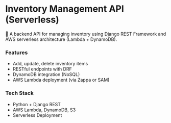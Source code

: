 # Inventory Management API (Serverless)

🚀 A backend API for managing inventory using Django REST Framework and AWS serverless architecture (Lambda + DynamoDB).

### Features
- Add, update, delete inventory items
- RESTful endpoints with DRF
- DynamoDB integration (NoSQL)
- AWS Lambda deployment (via Zappa or SAM)

### Tech Stack
- Python + Django REST
- AWS Lambda, DynamoDB, S3
- Serverless Deployment
